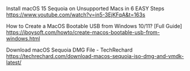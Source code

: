 Install macOS 15 Sequoia on Unsupported Macs in 6 EASY Steps
https://www.youtube.com/watch?v=in5-3EjKFqA&t=163s

How to Create a MacOS Bootable USB from Windows 10/11? [Full Guide]
https://iboysoft.com/howto/create-macos-bootable-usb-from-windows.html

Download macOS Sequoia DMG File - TechRechard
https://techrechard.com/download-macos-sequoia-iso-dmg-and-vmdk-latest/
